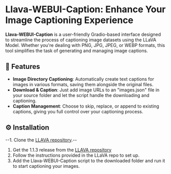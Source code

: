 # Llava-WEBUI-Caption: Enhance Your Image Captioning Experience

**Llava-WEBUI-Caption** is a user-friendly Gradio-based interface designed to streamline the process of captioning image datasets using the LLaVA Model. Whether you're dealing with PNG, JPG, JPEG, or WEBP formats, this tool simplifies the task of generating and managing image captions.

## 🌟 Features
- **Image Directory Captioning**: Automatically create text captions for images in various formats, saving them alongside the original files.
- **Download & Caption**: Just add image URLs to an "images.json" file in your source folder and let the script handle the downloading and captioning.
- **Caption Management**: Choose to skip, replace, or append to existing captions, giving you full control over your captioning process.

## ⚙️ Installation
--1. Clone the [LLAVA repository](https://github.com/haotian-liu/LLaVA).--
1. Get the 1.1.3 release from the [LLAVA repository](https://github.com/haotian-liu/LLaVA/releases/tag/v1.1.3)
2. Follow the instructions provided in the LLaVA repo to set up.
3. Add the Llava-WEBUI-Caption script to the downloaded folder and run it to start captioning your images.
